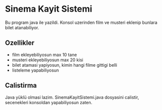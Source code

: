 # Sinema Kayit Sistemi

Bu program java ile yazildi. Konsol uzerinden film ve musteri eklenip bunlara bilet atanabiliyor.

## Ozellikler

- film ekleyebiliyosun max 10 tane
- musteri ekleyebiliyosun max 20 kisi
- bilet atamasi yapiyosun, kimin hangi filme gittigi belli
- listeleme yapabiliyosun

## Calistirma

Java yüklü olmasi lazim. SinemaKayitSistemi.java dosyasini calistir, secenekleri konsoldan yapabiliyosun zaten.

